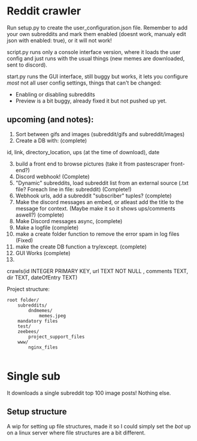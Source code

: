 # Reddit crawler

Run setup.py to create the user_configuration.json file. Remember to add your own subreddits and mark them enabled (doesnt work, manualy edit json with enabled: true), or it will not work!

script.py runs only a console interface version, where it loads the user config and just runs with the usual things (new memes are downloaded, sent to discord). 

start.py runs the GUI interface, still buggy but works, it lets you configure *most* not all user config settings, things that can't be changed:

* Enabling or disabling subreddits
* Preview is a bit buggy, already fixed it but not pushed up yet. 



## upcoming (and notes):

1. Sort between gifs and images (subreddit/gifs and subreddit/images)
2. Create a DB with: (complete)

id, link, directory_location, ups (at the time of download), date 

3. build a front end to browse pictures (take it from pastescraper front-end?)
4. Discord webhook! (Complete)
5. "Dynamic" subreddits, load subreddit list from an external source (.txt file? Foreach line in file: subreddit) (Complete!)
6. Webhook urls, add a subreddit "subscriber" tuples? (complete)
7. Make the discord messages an embed, or atleast add the title to the message for context. (Maybe make it so it shows ups/comments aswell?) (complete)
8. Make Discord messages async, (complete)
9. Make a logfile (complete)
10. make a create folder function to remove the error spam in log files (Fixed)
11. make the create DB function a try/except. (complete)
12. GUI Works (complete)
13. 

crawls(id INTEGER PRIMARY KEY, url TEXT NOT NULL , comments TEXT, dir TEXT, dateOfEntry TEXT)

Project structure:

```
root folder/
    subreddits/
        dndmemes/
            memes.jpeg
    mandatory files
    test/
    zeebees/
        project_support_files
    www/
        nginx_files
    
```


# Single sub

It downloads a single subreddit top 100 image posts! Nothing else. 
 
## Setup structure

A wip for setting up file structures, made it so I could simply set the *bot* up on a linux server where file structures are a bit different. 